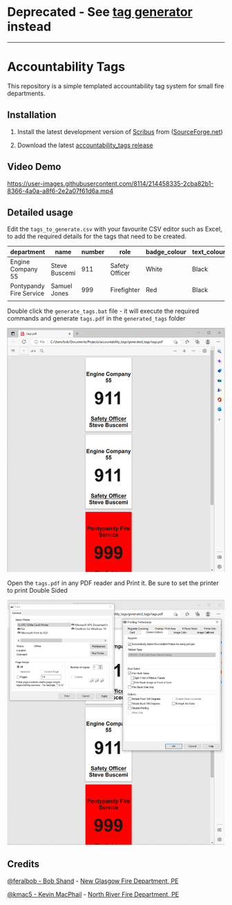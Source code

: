 # Deprecated - See [tag generator](https://github.com/feralbob/tag_generator) instead ###

---

# Accountability Tags

This repository is a simple templated accountability tag system for small fire departments.

## Installation

1. Install the latest development version of [Scribus](https://w.scribus.net/wiki/index.php/1.5.8_Release) from ([SourceForge.net](https://sourceforge.net/projects/scribus/files/scribus-devel/1.5.8/scribus-1.5.8-windows-x64.exe/download))

2. Download the latest [accountability_tags release](https://github.com/feralbob/accountability_tags/releases)



## Video Demo

https://user-images.githubusercontent.com/8114/214458335-2cba82b1-8366-4a0a-a8f6-2e2a07f61d6a.mp4

## Detailed usage

Edit the `tags_to_generate.csv` with your favourite CSV editor such as Excel, to add the required details for the tags that need to be created.

| department              | name          | number | role           | badge_colour | text_colour |
| ----------------------- | ------------- | ------ | -------------- | ------------ | ----------- |
| Engine Company 55       | Steve Buscemi | 911    | Safety Officer | White        | Black       |
| Pontypandy Fire Service | Samuel Jones  | 999    | Firefighter    | Red          | Black       |
|                         |               |        |                |              |             |

Double click the `generate_tags.bat` file - it will execute the required commands and generate `tags.pdf` in the `generated_tags` folder

![tags.png](docs/images/tags.png)

Open the `tags.pdf` in any PDF reader and Print it. Be sure to set the printer to print Double Sided

![printerSettings.png](docs/images/printerSettings.png)

## Credits

[@feralbob - Bob Shand](https://github.com/feralbob/) - [New Glasgow Fire Department, PE](https://www.facebook.com/www.ngfd.ca/)

[@kmac5 - Kevin MacPhail](https://github.com/kmac5/) - [North River Fire Department, PE](http://nrfd.ca/)
